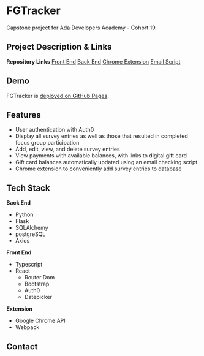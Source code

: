 # FGTracker

Capstone project for Ada Developers Academy - Cohort 19.

## Project Description & Links

**Repository Links**
[Front End](https://github.com/adom2128/front-end-fgtracker)
[Back End](https://github.com/adom2128/back-end-fgtracker)
[Chrome Extension](https://github.com/adom2128/extension-fgtracker)
[Email Script](https://github.com/adom2128/email-script-fgtracker)

## Demo

FGTracker is [deployed on GitHub Pages](https://adom2128.github.io/front-end-fgtracker/#/home).

## Features

- User authentication with Auth0
- Display all survey entries as well as those that resulted in completed focus group participation
- Add, edit, view, and delete survey entries
- View payments with available balances, with links to digital gift card
- Gift card balances automatically updated using an email checking script
- Chrome extension to conveniently add survey entries to database

## Tech Stack

**Back End**

- Python
- Flask
- SQLAlchemy
- postgreSQL
- Axios

**Front End**

- Typescript
- React
  - Router Dom
  - Bootstrap
  - Auth0
  - Datepicker

**Extension**

- Google Chrome API
- Webpack

## Contact
